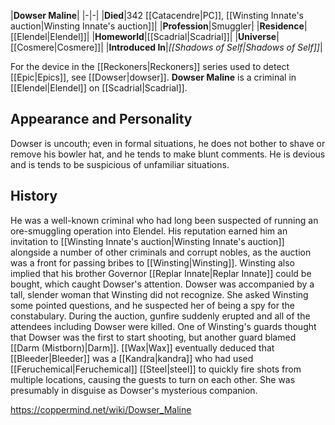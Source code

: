 |**Dowser Maline**|
|-|-|
|**Died**|342 [[Catacendre\|PC]], [[Winsting Innate's auction\|Winsting Innate's auction]]|
|**Profession**|Smuggler|
|**Residence**|[[Elendel\|Elendel]]|
|**Homeworld**|[[Scadrial\|Scadrial]]|
|**Universe**|[[Cosmere\|Cosmere]]|
|**Introduced In**|*[[Shadows of Self\|Shadows of Self]]*|

For the device in the [[Reckoners\|Reckoners]] series used to detect [[Epic\|Epics]], see [[Dowser\|dowser]].
**Dowser Maline** is a criminal in [[Elendel\|Elendel]] on [[Scadrial\|Scadrial]].

## Appearance and Personality
Dowser is uncouth; even in formal situations, he does not bother to shave or remove his bowler hat, and he tends to make blunt comments. He is devious and is tends to be suspicious of unfamiliar situations.

## History
He was a well-known criminal who had long been suspected of running an ore-smuggling operation into Elendel. His reputation earned him an invitation to [[Winsting Innate's auction\|Winsting Innate's auction]] alongside a number of other criminals and corrupt nobles, as the auction was a front for passing bribes to [[Winsting\|Winsting]]. Winsting also implied that his brother Governor [[Replar Innate\|Replar Innate]] could be bought, which caught Dowser's attention. Dowser was accompanied by a tall, slender woman that Winsting did not recognize. She asked Winsting some pointed questions, and he suspected her of being a spy for the constabulary.
During the auction, gunfire suddenly erupted and all of the attendees including Dowser were killed. One of Winsting's guards thought that Dowser was the first to start shooting, but another guard blamed [[Darm (Mistborn)\|Darm]]. [[Wax\|Wax]] eventually deduced that [[Bleeder\|Bleeder]] was a [[Kandra\|kandra]] who had used [[Feruchemical\|Feruchemical]] [[Steel\|steel]] to quickly fire shots from multiple locations, causing the guests to turn on each other. She was presumably in disguise as Dowser's mysterious companion.



https://coppermind.net/wiki/Dowser_Maline